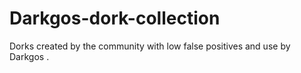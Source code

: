 # Darkgos-dork-collection
Dorks created by the community with low false positives and use by Darkgos .
